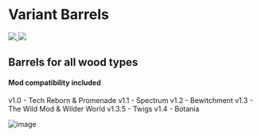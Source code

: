 # Variant Barrels
<a href="http:/www.curseforge.com/minecraft/mc-mods/variant-barrels-fabric"><img src="http://cf.way2muchnoise.eu/full_variant-barrels-fabric_downloads.svg">
 <img src="http://cf.way2muchnoise.eu/versions/variant-barrels-fabric.svg"></a>
 </p>

## Barrels for all wood types

#### Mod compatibility included
v1.0 - Tech Reborn & Promenade
v1.1 - Spectrum
v1.2 - Bewitchment
v1.3 - The Wild Mod & Wilder World
v1.3.5 - Twigs
v1.4 - Botania

![image](https://user-images.githubusercontent.com/7688001/152662619-f63b1c49-8b6f-4b4c-9f3a-9f9e405b1f7e.png)
